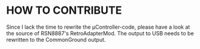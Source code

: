 # HOW TO CONTRIBUTE

Since I lack the time to rewrite the µController-code, 
please have a look at the source of RSN8887's RetroAdapterMod. 
The output to USB needs to be rewritten to the CommonGround output.

